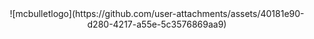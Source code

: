 <div align="center">
![mcbulletlogo](https://github.com/user-attachments/assets/40181e90-d280-4217-a55e-5c3576869aa9)
